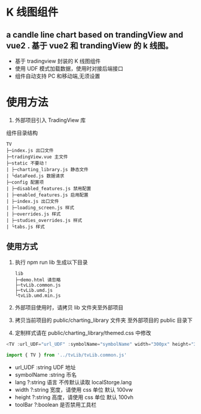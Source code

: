 # K 线图组件

## a candle line chart based on trandingView and vue2 . 基于 vue2 和 trandingView 的 k 线图。

- 基于 tradingview 封装的 K 线图组件
- 使用 UDF 模式加载数据，使用时对接后端接口
- 组件自动支持 PC 和移动端,无须设置

# 使用方法

1. 外部项目引入 TradingView 库

组件目录结构

```
TV
├─index.js 出口文件
├─tradingView.vue 主文件
├─static 不要动！
| ├─charting_library.js 静态文件
| └dataFeed.js 数据请求
├─config 配置项
| ├─disabled_features.js 禁用配置
| ├─enabled_features.js 启用配置
| ├─index.js 出口文件
| ├─loading_screen.js 样式
| ├─overrides.js 样式
| ├─studies_overrides.js 样式
| └tabs.js 样式
```

## 使用方式

1. 执行 npm run lib
   生成以下目录

   ```
   lib
   ├─demo.html 请忽略
   ├─tvLib.common.js
   ├─tvLib.umd.js
   └tvLib.umd.min.js
   ```

2. 外部项目使用时，请拷贝 lib 文件夹至外部项目
3. 拷贝当前项目的 public/charting_library 文件夹 至外部项目的 public 目录下
4. 定制样式请在 public/charting_library/themed.css 中修改

```js
<TV :url_UDF="url_UDF" :symbolName="symbolName" width="300px" height="300px" />

import { TV } from '../tvLib/tvLib.common.js'


```

- url_UDF :string UDF 地址
- symbolName :string 币名
- lang ?:string 语言 不传默认读取 localStorge.lang
- width ?:string 宽度，请使用 css 单位 默认 100vw
- height ?:string 高度，请使用 css 单位 默认 100vh
- toolBar ?:boolean 是否禁用工具栏
